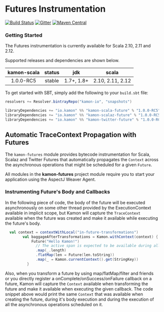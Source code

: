 # Futures Instrumentation

[![Build Status](https://travis-ci.org/kamon-io/kamon-scala.svg?branch=master)](https://travis-ci.org/kamon-io/kamon-scala)
[![Gitter](https://badges.gitter.im/Join%20Chat.svg)](https://gitter.im/kamon-io/Kamon?utm_source=badge&utm_medium=badge&utm_campaign=pr-badge&utm_content=badge)
[![Maven Central](https://maven-badges.herokuapp.com/maven-central/io.kamon/kamon-scala_2.11/badge.svg)](https://maven-badges.herokuapp.com/maven-central/io.kamon/kamon-scala_2.11)

### Getting Started

The Futures instrumentation is currently available for Scala 2.10, 2.11 and 2.12.

Supported releases and dependencies are shown below.

| kamon-scala  | status | jdk  | scala
|:------:|:------:|:----:|------------------
|  1.0.0-RC5 | stable | 1.7+, 1.8+ | 2.10, 2.11, 2.12

To get started with SBT, simply add the following to your `build.sbt`
file:

```scala
resolvers += Resolver.bintrayRepo("kamon-io", "snapshots")

libraryDependencies += "io.kamon" %% "kamon-scala-future" % "1.0.0-RC5"
libraryDependencies += "io.kamon" %% "kamon-scalaz-future" % "1.0.0-RC5"
libraryDependencies += "io.kamon" %% "kamon-twitter-future" % "1.0.0-RC5"
```


## Automatic TraceContext Propagation with Futures

The `kamon-futures` module provides bytecode instrumentation for Scala, Scalaz and Twitter Futures that automatically
propagates the `Context` across the asynchronous operations that might be scheduled for a given `Future`.

All modules in the <b>kamon-futures</b> project module require you to start your application using the AspectJ Weaver
Agent.

### Instrumenting Future's Body and Callbacks ###

In the following piece of code, the body of the future will be executed asynchronously on some other thread provided by
the ExecutionContext available in implicit scope, but Kamon will capture the `TraceContext` available when the future
was created and make it available while executing the future's body.

```scala
  val context = contextWithLocal("in-future-transformations")
        val baggageAfterTransformations = Kamon.withContext(context) {
            Future("Hello Kamon!")
              // The active span is expected to be available during all intermediate processing.
              .map(_.length)
              .flatMap(len ⇒ Future(len.toString))
              .map(_ ⇒ Kamon.currentContext().get(StringKey))
          }
```

Also, when you transform a future by using map/flatMap/filter and friends or you directly register a
onComplete/onSuccess/onFailure callback on a future, Kamon will capture the `Context` available when transforming
the future and make it available when executing the given callback. The code snippet above would print the same
`Context` that was available when creating the future, during it's body execution and during the execution of all
the asynchronous operations scheduled on it.
